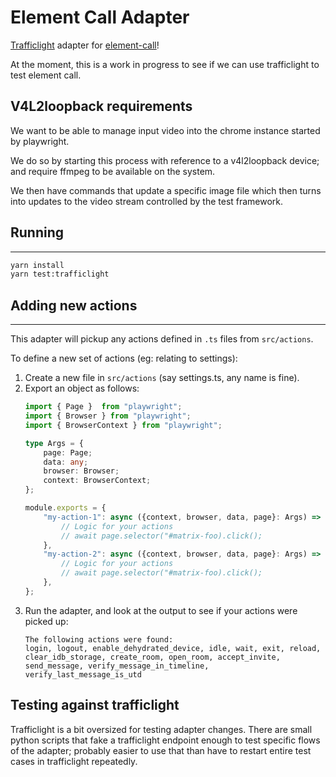 # Element Call Adapter
[Trafficlight](https://github.com/matrix-org/trafficlight) adapter for [element-call](https://github.com/vector-im/element-call)!

At the moment, this is a work in progress to see if we can use trafficlight to test element call.

## V4L2loopback requirements

We want to be able to manage input video into the chrome instance started by playwright.

We do so by starting this process with reference to a v4l2loopback device; and require ffmpeg to be available on the system.

We then have commands that update a specific image file which then turns into updates to the video stream controlled by the test framework.

## Running
---
```bash
yarn install
yarn test:trafficlight
```

## Adding new actions
---
This adapter will pickup any actions defined in `.ts` files from `src/actions`.

To define a new set of actions (eg: relating to settings):
1. Create a new file in `src/actions` (say settings.ts, any name is fine).
2. Export an object as follows:
    ```ts
    import { Page }  from "playwright";
    import { Browser } from "playwright";
    import { BrowserContext } from "playwright";

    type Args = {
        page: Page;
        data: any;
        browser: Browser;
        context: BrowserContext;
    };

    module.exports = {
        "my-action-1": async ({context, browser, data, page}: Args) => {
            // Logic for your actions
            // await page.selector("#matrix-foo).click();
        },
        "my-action-2": async ({context, browser, data, page}: Args) => {
            // Logic for your actions
            // await page.selector("#matrix-foo).click();
        },
    };
    ```
3. Run the adapter, and look at the output to see if your actions were picked up:
    ```
    The following actions were found:
    login, logout, enable_dehydrated_device, idle, wait, exit, reload, clear_idb_storage, create_room, open_room, accept_invite, send_message, verify_message_in_timeline, verify_last_message_is_utd
    ```
## Testing against trafficlight

Trafficlight is a bit oversized for testing adapter changes. There are small python scripts that fake a trafficlight endpoint enough to test specific flows of the adapter; probably easier to use that than have to restart entire test cases in trafficlight repeatedly.
